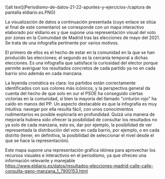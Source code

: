 ![alt text](Periodismo-de-datos-21-22-apuntes-y-ejercicios-/captura de pantalla eldiario.es.PNG)

La visualización de datos a continuación presentada (cuyo enlace se sitúa al final de este comentario) se corresponde con un mapa interactivo elaborado por eldiario.es y que supone una representación visual del voto por zonas en la Comunidad de Madrid tras las elecciones de mayo del 2021. Se trata de una infografía pertinente por varios motivos.

El primero de ellos es el hecho de estar en la comunidad en la que se han producido las elecciones; el segundo es la cercanía temporal a dichas elecciones. Es una infografía que satisface la curiosidad del elector porque permite averiguar los resultados concretos de cada partido ya no en cada barrio sino además en cada manzana.

La leyenda cromática es clara: los partidos están correctamente identificados con sus colores más icónicos, y la perspectiva general da cuenta del hecho de que solo en sur el PSOE ha conseguido ciertas victorias en la comunidad, si bien la mayoría del llamado "cinturón rojo" ha caído en manos del PP. Un aspecto destacable es que la infografía es muy intuitiva: navegar por ella resulta fácil, con unos conocimientos rudimentarios es posible explorarla en profundidad. Quizá una manera de mejorarla hubiera sido ofrecer la posibilidad de consultar los resultados no ya solo de cada manzana, esto es, dar por ejemplo, la posibilidad de ver representada la distribución del voto en cada barrio, por ejemplo, o en cada distrito (tener, en definitiva, la posibilidad de seleccionar el nivel desde el que se hace la representación).

Este mapa supone una representación gráfica idónea para aprovechar los recursos visuales e interactivos en el periodismo, ya que ofreceo una información relevante y manejable
https://www.eldiario.es/datos/resultados-elecciones-madrid-calle-calle-consulta-gano-manzana_1_7900153.html
